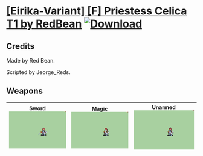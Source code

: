 # [\[Eirika-Variant\] \[F\] Priestess Celica T1 by RedBean](./) [![Download](https://img.shields.io/badge/Download-%5BEirika--Variant%5D%20%5BF%5D%20Priestess%20Celica%20T1%20by%20RedBean-red)](https://minhaskamal.github.io/DownGit/#/home?url=https://github.com/Klokinator/FE-Repo/tree/main/Battle%20Animations/Lords%20-%20FE8%20Types/%5BEirika-Variant%5D%20%5BF%5D%20Priestess%20Celica%20T1%20by%20RedBean)
## Credits

Made by Red Bean.

Scripted by Jeorge_Reds.

## Weapons

| <b>Sword</b><br/><img alt="Sword animation" src="./1.%20Sword%20(T1)/Sword.gif"/> | <b>Magic</b><br/><img alt="Magic animation" src="./6.%20Magic%20(T1)/Magic.gif"/> | <b>Unarmed</b><br/><img alt="Unarmed animation" src="./8.%20Unarmed%20(T1)/Unarmed.gif"/> |
| :---: | :---: | :---: |
